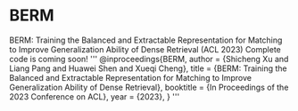 # BERM
BERM: Training the Balanced and Extractable Representation for Matching to Improve Generalization Ability of Dense Retrieval (ACL 2023)
Complete code is coming soon!
'''
@inproceedings{BERM,
  author    = {Shicheng Xu and
               Liang Pang and
               Huawei Shen and
               Xueqi Cheng},
  title     = {BERM: Training the Balanced and Extractable Representation for Matching to Improve Generalization Ability of Dense Retrieval},
  booktitle = {In Proceedings of the 2023 Conference on ACL},
  year      = {2023},
}
'''
